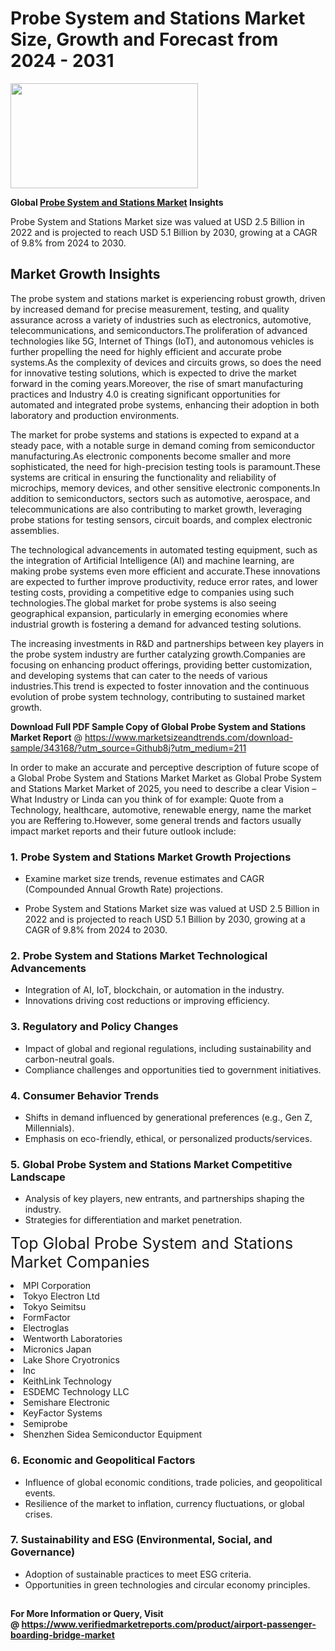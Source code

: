 <H1>Probe System and Stations Market Size, Growth and Forecast from 2024 - 2031</H1><img class="aligncenter size-medium wp-image-584254" src="https://thirdeyenews.in/wp-content/uploads/2024/09/Global-Market-Research-300x168.jpeg" alt="" width="300" height="168" /><p><strong>Global&nbsp;<a href="https://www.marketsizeandtrends.com/download-sample/343168/?utm_source=Github8j?utm_medium=211">Probe System and Stations Market</a> Insights</strong></p><p>Probe System and Stations Market size was valued at USD 2.5 Billion in 2022 and is projected to reach USD 5.1 Billion by 2030, growing at a CAGR of 9.8% from 2024 to 2030.</p><p><h2>Market Growth Insights</h2> <p>The probe system and stations market is experiencing robust growth, driven by increased demand for precise measurement, testing, and quality assurance across a variety of industries such as electronics, automotive, telecommunications, and semiconductors.The proliferation of advanced technologies like 5G, Internet of Things (IoT), and autonomous vehicles is further propelling the need for highly efficient and accurate probe systems.As the complexity of devices and circuits grows, so does the need for innovative testing solutions, which is expected to drive the market forward in the coming years.Moreover, the rise of smart manufacturing practices and Industry 4.0 is creating significant opportunities for automated and integrated probe systems, enhancing their adoption in both laboratory and production environments.</p> <p>The market for probe systems and stations is expected to expand at a steady pace, with a notable surge in demand coming from semiconductor manufacturing.As electronic components become smaller and more sophisticated, the need for high-precision testing tools is paramount.These systems are critical in ensuring the functionality and reliability of microchips, memory devices, and other sensitive electronic components.In addition to semiconductors, sectors such as automotive, aerospace, and telecommunications are also contributing to market growth, leveraging probe stations for testing sensors, circuit boards, and complex electronic assemblies.</p> <p>The technological advancements in automated testing equipment, such as the integration of Artificial Intelligence (AI) and machine learning, are making probe systems even more efficient and accurate.These innovations are expected to further improve productivity, reduce error rates, and lower testing costs, providing a competitive edge to companies using such technologies.The global market for probe systems is also seeing geographical expansion, particularly in emerging economies where industrial growth is fostering a demand for advanced testing solutions.</p> <p>The increasing investments in R&D and partnerships between key players in the probe system industry are further catalyzing growth.Companies are focusing on enhancing product offerings, providing better customization, and developing systems that can cater to the needs of various industries.This trend is expected to foster innovation and the continuous evolution of probe system technology, contributing to sustained market growth.</p> <p><span class=""><strong>Download Full PDF Sample Copy of Global Probe System and Stations Market Report</strong> @ <a href="https://www.marketsizeandtrends.com/download-sample/343168/?utm_source=Github8j?utm_medium=211" target="_blank">https://www.marketsizeandtrends.com/download-sample/343168/?utm_source=Github8j?utm_medium=211</a></span></p><p>In order to make an accurate and perceptive description of future scope of a Global&nbsp;Probe System and Stations Market Market as Global&nbsp;Probe System and Stations Market Market of 2025, you need to describe a clear Vision &ndash; What Industry or Linda can you think of for example: Quote from a Technology, healthcare, automotive, renewable energy, name the market you are Reffering to.However, some general trends and factors usually impact market reports and their future outlook include:</p><h3>1.&nbsp;<strong>Probe System and Stations Market Growth Projections</strong></h3><ul><li>Examine market size trends, revenue estimates and CAGR (Compounded Annual Growth Rate) projections.</li><li><p>Probe System and Stations Market size was valued at USD 2.5 Billion in 2022 and is projected to reach USD 5.1 Billion by 2030, growing at a CAGR of 9.8% from 2024 to 2030.</p></li></ul><h3>2.&nbsp;<strong>Probe System and Stations Market Technological Advancements</strong></h3><ul><li>Integration of AI, IoT, blockchain, or automation in the industry.</li><li>Innovations driving cost reductions or improving efficiency.</li></ul><h3>3.&nbsp;<strong>Regulatory and Policy Changes</strong></h3><ul><li>Impact of global and regional regulations, including sustainability and carbon-neutral goals.</li><li>Compliance challenges and opportunities tied to government initiatives.</li></ul><h3>4.&nbsp;<strong>Consumer Behavior Trends</strong></h3><ul><li>Shifts in demand influenced by generational preferences (e.g., Gen Z, Millennials).</li><li>Emphasis on eco-friendly, ethical, or personalized products/services.</li></ul><h3>5.&nbsp;<strong>Global Probe System and Stations Market Competitive Landscape</strong></h3><ul><li>Analysis of key players, new entrants, and partnerships shaping the industry.</li><li>Strategies for differentiation and market penetration.</li></ul><p data-pm-slice="1 1 []"><span style="color: inherit; font-family: inherit; font-size: 25px;">Top Global Probe System and Stations Market Companies</span></p><div class="" data-test-id=""><p><li>MPI Corporation</li><li> Tokyo Electron Ltd</li><li> Tokyo Seimitsu</li><li> FormFactor</li><li> Electroglas</li><li> Wentworth Laboratories</li><li> Micronics Japan</li><li> Lake Shore Cryotronics</li><li> Inc</li><li> KeithLink Technology</li><li> ESDEMC Technology LLC</li><li> Semishare Electronic</li><li> KeyFactor Systems</li><li> Semiprobe</li><li> Shenzhen Sidea Semiconductor Equipment</li></p></div><h3>6.&nbsp;<strong>Economic and Geopolitical Factors</strong></h3><ul><li>Influence of global economic conditions, trade policies, and geopolitical events.</li><li>Resilience of the market to inflation, currency fluctuations, or global crises.</li></ul><h3>7.&nbsp;<strong>Sustainability and ESG (Environmental, Social, and Governance)</strong></h3><ul><li>Adoption of sustainable practices to meet ESG criteria.</li><li>Opportunities in green technologies and circular economy principles.</li></ul><h2><strong style="font-size: 14px;">For More Information or Query, Visit @&nbsp;</strong><a style="background-color: #ffffff; font-size: 14px;" href="https://www.marketsizeandtrends.com/report/probe-system-and-stations-market/" target="_blank">https://www.verifiedmarketreports.com/product/airport-passenger-boarding-bridge-market</a></h2>